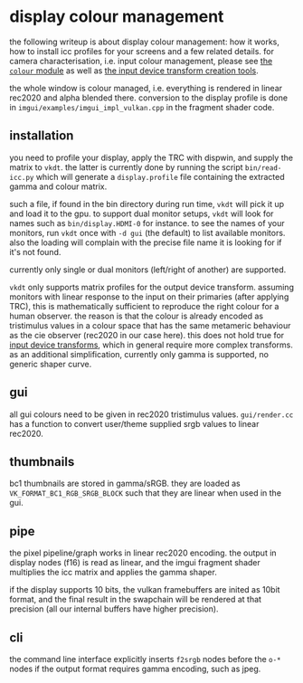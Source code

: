 # display colour management

the following writeup is about display colour management:
how it works, how to install icc profiles for your screens
and a few related details. for camera characterisation, i.e.
input colour management, please see
[the `colour` module](../src/pipe/modules/colour/readme.md)
as well as
[the input device transform creation tools](../src/tools/clut/readme.md).


the whole window is colour managed, i.e. everything
is rendered in linear rec2020 and alpha blended there.
conversion to the display profile is done in
``imgui/examples/imgui_impl_vulkan.cpp`` in the fragment
shader code.

## installation
you need to profile your display, apply the TRC with dispwin,
and supply the matrix to `vkdt`. the latter is currently
done by running the script `bin/read-icc.py` which will
generate a `display.profile` file containing the extracted
gamma and colour matrix.

such a file, if found in the bin directory
during run time, `vkdt` will pick it up and load it to the gpu.
to support dual monitor setups, `vkdt` will look for names such as
`bin/display.HDMI-0` for instance. to see the names of your monitors,
run `vkdt` once with `-d gui` (the default) to list available
monitors. also the loading will complain with the precise file
name it is looking for if it's not found.

currently only single or dual monitors (left/right of another)
are supported.

`vkdt` only supports matrix profiles for the output device transform. assuming
monitors with linear response to the input on their primaries (after applying
TRC), this is mathematically sufficient to reproduce the right colour for a
human observer. the reason is that the colour is already encoded as tristimulus
values in a colour space that has the same metameric behaviour as the cie
observer (rec2020 in our case here). this does not hold true for [input device
transforms](../src/tools/clut/readme.md), which in general require more complex
transforms.
as an additional simplification, currently only gamma is supported, no generic
shaper curve.

## gui
all gui colours need to be given in rec2020 tristimulus values.
``gui/render.cc`` has a function to convert user/theme supplied
srgb values to linear rec2020.

## thumbnails
bc1 thumbnails are stored in gamma/sRGB. they are loaded as
``VK_FORMAT_BC1_RGB_SRGB_BLOCK`` such that they are linear
when used in the gui.

## pipe
the pixel pipeline/graph works in linear rec2020 encoding.
the output in display nodes (f16) is read as linear, and the
imgui fragment shader multiplies the icc matrix and applies
the gamma shaper.

if the display supports 10 bits, the vulkan framebuffers are
inited as 10bit format, and the final result in the swapchain
will be rendered at that precision (all our internal buffers
have higher precision).

## cli
the command line interface explicitly inserts ``f2srgb`` nodes before
the ``o-*`` nodes if the output format requires gamma encoding,
such as jpeg.
